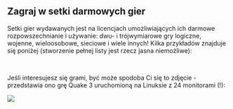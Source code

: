 ﻿



<h2>Zagraj w setki darmowych gier</h2>

Setki gier wydawanych jest na licencjach umożliwiających ich darmowe rozpowszechnianie i używanie: dwu- i trójwymiarowe gry logiczne, wojenne, wieloosobowe, sieciowe i wiele innych! Kilka przykładów znajduje się poniżej (stworzenie pełnej listy jest rzecz jasna niemożliwe):

<div id="items">



<br class="clearboth" />


Jeśli interesujesz się grami, być może spodoba Ci się to zdjęcie - przedstawia ono grę Quake 3 uruchomioną na Linuksie z 24 monitorami (!):

<a href="Images/quake_24_screens.jpg"><img src="Images/quake_24_screens_thumbnail.jpg" /></a>




